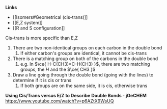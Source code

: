 **Links**
- [[Isomers#Geometrical (cis-trans)]] 
- [[E,Z system]] 
- [[R and S configuration]] 

Cis-trans is more specific than E,Z

1. There are two non-identical groups on each carbon in the double bond
	1. If either carbon's groups are identical, it cannot be cis-trans
2. There is a matching group on both of the carbons in the double bond
	1. e.g. In $\ce{ H-C(CH3)=C-H(CH3) }$, there are two matching groups, the $H$ and the $\ce{ CH3 }$
3. Draw a line going through the double bond (going with the lines) to determine if it is cis or trans
	1. If both groups are on the same side, it is cis, otherwise trans


**Using Cis/Trans versus E/Z to Describe Double Bonds - jOeCHEM**
https://www.youtube.com/watch?v=p6AZtX9WsUQ